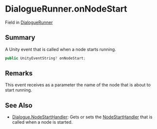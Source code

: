 # DialogueRunner.onNodeStart

Field in [DialogueRunner](/docs/api/csharp/yarn.unity.dialoguerunner.md)

## Summary


A Unity event that is called when a node starts running.


```csharp
public UnityEventString? onNodeStart;
```

## Remarks


This event receives as a parameter the name of the node that is
about to start running.


## See Also

* [Dialogue.NodeStartHandler](/docs/api/csharp/yarn.dialogue.nodestarthandler.md): Gets or sets the  <a href="yarn.nodestarthandler.md">NodeStartHandler</a>  that is called when a node is started.

